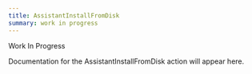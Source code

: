 ```yaml
---
title: AssistantInstallFromDisk
summary: work in progress
---
```


Work In Progress

Documentation for the AssistantInstallFromDisk action will appear here.
